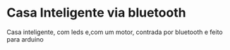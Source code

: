 # Casa Inteligente via bluetooth
Casa inteligente, com leds e,com um motor, contrada por bluetooth e feito para arduino
